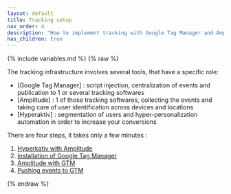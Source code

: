 ```yaml
---
layout: default
title: Tracking setup
nav_order: 4
description: "How to implement tracking with Google Tag Manager and Amplitude"
has_children: true
---
```

{% include variables.md %}
{% raw %}


The tracking infrastructure involves several tools, that have a specific role: 
* [Google Tag Manager] : script injection, centralization of events and publication to 1 or several tracking softwares
* [Amplitude] : 1 of those tracking softwares, collecting the events and taking care of user identification across devices and locations
* [Hyperaktiv] : segmentation of users and hyper-personalization automation in order to increase your conversions

There are four steps, it takes only a few minutes :
1. [Hyperkativ with Amplitude](/pages/Amplitude_Hyperaktiv)
2. [Installation of Google Tag Manager](/pages/GTM/Install)
3. [Amplitude with GTM](/pages/GTM/Amplitude)
4. [Pushing events to GTM](/pages/GTM/Events)

{% endraw %}
